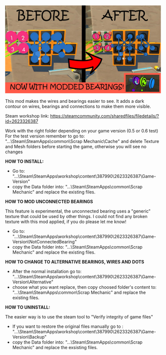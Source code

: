 ![Alt text](preview.jpg?raw=true)

This mod makes the wires and bearings easier to see. It adds a dark contour on wires, bearings and connections to make them more visible. 

Steam workshop link:
https://steamcommunity.com/sharedfiles/filedetails/?id=2623326387

Work with the right folder depending on your game version (0.5 or 0.6 test)
For the test version remember to go to: "...\Steam\SteamApps\common\Scrap Mechanic\Cache" and delete Texture and Mesh folders before starting the game, otherwise you will see no changes 

**HOW TO INSTALL:**

- Go to:
	"...\Steam\SteamApps\workshop\content\387990\2623326387\Game-Version"
- copy the Data folder into:
	"...\Steam\SteamApps\common\Scrap Mechanic"
	and replace the existing files.


**HOW TO MOD UNCONNECTED BEARINGS**

This feature is experimental, the unconnected bearing uses a "generic" texture that could be used by other things. I could not find any broken texture with this mod applied, if you do please let me know!
- Go to:
	"...\Steam\SteamApps\workshop\content\387990\2623326387\Game-Version\NotConnectedBearing"
- copy the Data folder into:
	"...\Steam\SteamApps\common\Scrap Mechanic"
	and replace the existing files.


**HOW TO CHANGE TO ALTERNATIVE BEARINGS, WIRES AND DOTS**
- After the normal installation go to:
	"...\Steam\SteamApps\workshop\content\387990\2623326387\Game-Version\Alternative"
- choose what you want replace, then copy choosed folder's content to:
	"...\Steam\SteamApps\common\Scrap Mechanic"
	and replace the existing files.


**HOW TO UNINSTALL:**

The easier way is to use the steam tool to "Verify integrity of game files"

- If you want to restore the original files manually go to :
	"...\Steam\SteamApps\workshop\content\387990\2623326387\Game-Version\Backup"
- copy the Data folder into:
	"...\Steam\SteamApps\common\Scrap Mechanic"
	and replace the exsisting files.
